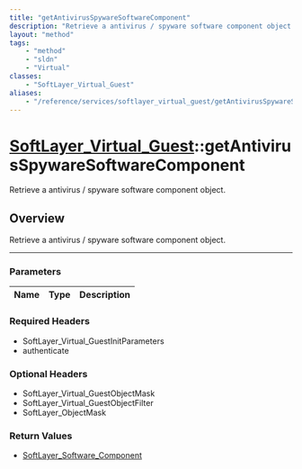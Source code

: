 ```yaml
---
title: "getAntivirusSpywareSoftwareComponent"
description: "Retrieve a antivirus / spyware software component object."
layout: "method"
tags:
    - "method"
    - "sldn"
    - "Virtual"
classes:
    - "SoftLayer_Virtual_Guest"
aliases:
    - "/reference/services/softlayer_virtual_guest/getAntivirusSpywareSoftwareComponent"
---
```

# [SoftLayer_Virtual_Guest](/reference/services/SoftLayer_Virtual_Guest)::getAntivirusSpywareSoftwareComponent


Retrieve a antivirus / spyware software component object.


## Overview 
Retrieve a antivirus / spyware software component object.

-----

### Parameters 
|Name | Type | Description |
| --- | --- | --- |


### Required Headers
* SoftLayer_Virtual_GuestInitParameters
* authenticate


### Optional Headers
* SoftLayer_Virtual_GuestObjectMask
* SoftLayer_Virtual_GuestObjectFilter
* SoftLayer_ObjectMask

### Return Values
* <a href='/reference/datatypes/SoftLayer_Software_Component'>SoftLayer_Software_Component </a>





